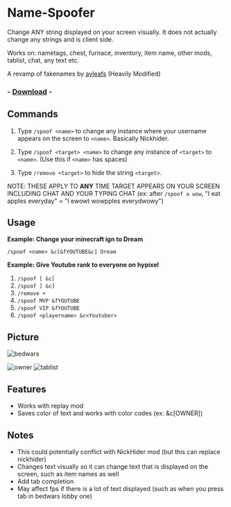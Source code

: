 # Name-Spoofer

Change ANY string displayed on your screen visually. It does not actually change any strings and is client side.

Works on: nametags, chest, furnace, inventory, item name, other mods, tablist, chat, any text etc.

A revamp of fakenames by [ayleafs](https://github.com/ayleafs/fake-names) (Heavily Modified)

### - [Download](https://github.com/TheExploration/Name-Spoofer/releases/download/1.1/name-spoofer-1.1.jar) -


## Commands
1. Type `/spoof <name>` to change any instance where your username appears on the screen to `<name>`. Basically Nickhider.

2. Type `/spoof <target> <name>` to change any instance of `<target>` to `<name>`. (Use this if `<name>` has spaces)

3. Type `/remove <target>` to hide the string `<target>`.

NOTE: THESE APPLY TO **ANY** TIME TARGET APPEARS ON YOUR SCREEN INCLUDING CHAT AND YOUR TYPING CHAT (ex: after `/spoof a wow`, "I eat apples everyday" = "I ewowt wowpples everydwowy")

## Usage
**Example: Change your minecraft ign to Dream** 

`/spoof <name> &c[&fYOUTUBE&c] Dream`

**Example: Give Youtube rank to everyone on hypixel**
1. `/spoof [ &c[`
2. `/spoof ] &c]`
3. `/remove +`
4. `/spoof MVP &fYOUTUBE`
5. `/spoof VIP &fYOUTUBE`
6. `/spoof <playername> &c<Youtuber>`

## Picture
![bedwars](https://github.com/TheExploration/Name-Spoofer/blob/main/demo/bedwar.png)

![owner](https://github.com/TheExploration/Name-Spoofer/blob/main/demo/bridgeowner.png)
![tablist](https://github.com/TheExploration/Name-Spoofer/blob/main/demo/tablistspoof.png)

## Features
- Works with replay mod
- Saves color of text and works with color codes (ex: &c[OWNER])

## Notes
- This could potentially conflict with NickHider mod (but this can replace nickhider)
- Changes text visually so it can change text that is displayed on the screen, such as item names as well
- Add tab completion
- May affect fps if there is a lot of text displayed (such as when you press tab in bedwars lobby one)
